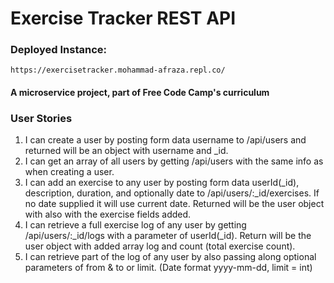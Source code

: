 # Exercise Tracker REST API

### Deployed Instance:

```
https://exercisetracker.mohammad-afraza.repl.co/
```

#### A microservice project, part of Free Code Camp's curriculum

### User Stories

1. I can create a user by posting form data username to /api/users and returned will be an object with username and \_id.
2. I can get an array of all users by getting /api/users with the same info as when creating a user.
3. I can add an exercise to any user by posting form data userId(\_id), description, duration, and optionally date to /api/users/:_id/exercises. If no date supplied it will use current date. Returned will be the user object with also with the exercise fields added.
4. I can retrieve a full exercise log of any user by getting /api/users/:_id/logs with a parameter of userId(\_id). Return will be the user object with added array log and count (total exercise count).
5. I can retrieve part of the log of any user by also passing along optional parameters of from & to or limit. (Date format yyyy-mm-dd, limit = int)
